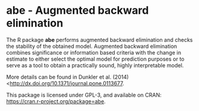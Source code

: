 # abe - Augmented backward elimination

The R package **abe** performs augmented backward elimination and checks the stability of the obtained model. Augmented backward elimination combines significance or information based criteria with the change in estimate to either select the optimal model for prediction purposes or to serve as a tool to obtain a practically sound, highly interpretable model. 

More details can be found in Dunkler et al. (2014) <<http://dx.doi.org/10.1371/journal.pone.0113677>. 

This package is licensed under GPL-3, and available on CRAN: <https://cran.r-project.org/package=abe>.
